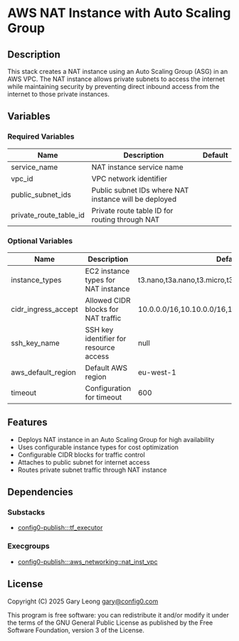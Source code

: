 # AWS NAT Instance with Auto Scaling Group

## Description
This stack creates a NAT instance using an Auto Scaling Group (ASG) in an AWS VPC. The NAT instance allows private subnets to access the internet while maintaining security by preventing direct inbound access from the internet to those private instances.

## Variables

### Required Variables

| Name | Description | Default |
|------|-------------|---------|
| service_name | NAT instance service name | |
| vpc_id | VPC network identifier | |
| public_subnet_ids | Public subnet IDs where NAT instance will be deployed | |
| private_route_table_id | Private route table ID for routing through NAT | |

### Optional Variables

| Name | Description | Default |
|------|-------------|---------|
| instance_types | EC2 instance types for NAT instance | t3.nano,t3a.nano,t3.micro,t3a.micro,t3.small,t3a.small |
| cidr_ingress_accept | Allowed CIDR blocks for NAT traffic | 10.0.0.0/16,10.10.0.0/16,10.20.0.0/16,10.30.0.0/16 |
| ssh_key_name | SSH key identifier for resource access | null |
| aws_default_region | Default AWS region | eu-west-1 |
| timeout | Configuration for timeout | 600 |

## Features
- Deploys NAT instance in an Auto Scaling Group for high availability
- Uses configurable instance types for cost optimization
- Configurable CIDR blocks for traffic control
- Attaches to public subnet for internet access
- Routes private subnet traffic through NAT instance

## Dependencies

### Substacks
- [config0-publish:::tf_executor](https://api-app.config0.com/web_api/v1.0/stacks/config0-publish/tf_executor)

### Execgroups
- [config0-publish:::aws_networking::nat_inst_vpc](https://api-app.config0.com/web_api/v1.0/exec/groups/config0-publish/aws_networking/nat_inst_vpc)

## License
Copyright (C) 2025 Gary Leong <gary@config0.com>

This program is free software: you can redistribute it and/or modify
it under the terms of the GNU General Public License as published by
the Free Software Foundation, version 3 of the License.






